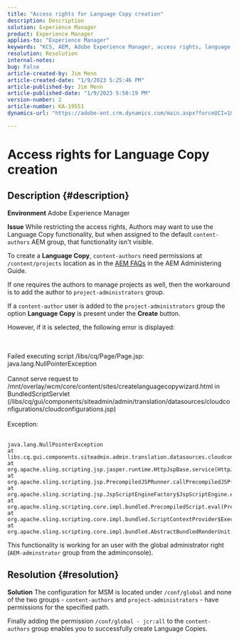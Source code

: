 ```yaml
---
title: "Access rights for Language Copy creation"
description: Description
solution: Experience Manager
product: Experience Manager
applies-to: "Experience Manager"
keywords: "KCS, AEM, Adobe Experience Manager, access rights, language copy creation, troubleshooting"
resolution: Resolution
internal-notes: 
bug: False
article-created-by: Jim Menn
article-created-date: "1/9/2023 5:25:46 PM"
article-published-by: Jim Menn
article-published-date: "1/9/2023 5:50:19 PM"
version-number: 2
article-number: KA-19551
dynamics-url: "https://adobe-ent.crm.dynamics.com/main.aspx?forceUCI=1&pagetype=entityrecord&etn=knowledgearticle&id=0da55ba1-4290-ed11-aad1-6045bd0067ea"

---
```

# Access rights for Language Copy creation

## Description {#description}


<b>Environment</b>
 Adobe Experience Manager

<b>Issue</b>
 While restricting the access rights, Authors may want to use the Language Copy functionality, but when assigned to the default `content-authors` AEM group, that functionality isn't visible.

To create a <b>Language Copy</b>, `content-authors` need permissions at `/content/projects` location as in the [AEM FAQs](https://experienceleague.adobe.com/docs/experience-manager-65/administering/introduction/aem-faqs.html?lang=en) in the AEM Administering Guide.

If one requires the authors to manage projects as well, then the workaround is to add the author to `project-administrators` group.

If a `content-author` user is added to the `project-administrators` group the option <b>Language Copy</b> is present under the <b>Create</b> button.

However, if it is selected, the following error is displayed:


<br><br>Failed executing script /libs/cq/Page/Page.jsp: java.lang.NullPointerException<br><br>
Cannot serve request to /mnt/overlay/wcm/core/content/sites/createlanguagecopywizard.html in BundledScriptServlet (/libs/cq/gui/components/siteadmin/admin/translation/datasources/cloudconfigurations/cloudconfigurations.jsp)
<br><br>Exception:<br><br>

```
java.lang.NullPointerException
at libs.cq.gui.components.siteadmin.admin.translation.datasources.cloudconfigurations.cloudconfigurations__002e__jsp._jspService(cloudconfigurations__002e__jsp.java:183)
at org.apache.sling.scripting.jsp.jasper.runtime.HttpJspBase.service(HttpJspBase.java:70)
at org.apache.sling.scripting.jsp.PrecompiledJSPRunner.callPrecompiledJSP(PrecompiledJSPRunner.java:72)
at org.apache.sling.scripting.jsp.JspScriptEngineFactory$JspScriptEngine.eval(JspScriptEngineFactory.java:583)
at org.apache.sling.scripting.core.impl.bundled.PrecompiledScript.eval(PrecompiledScript.java:56)
at org.apache.sling.scripting.core.impl.bundled.ScriptContextProvider$ExecutableContext.eval(ScriptContextProvider.java:170)
at org.apache.sling.scripting.core.impl.bundled.AbstractBundledRenderUnit.eval(AbstractBundledRenderUnit.java:135)
```




This functionality is working for an user with the global administrator right (`AEM-adminstrator` group from the adminconsole).


## Resolution {#resolution}


<b>Solution</b>
The configuration for MSM is located under `/conf/global` and none of the two groups - `content-authors` and `project-administrators` - have permissions for the specified path.

Finally adding the permission `/conf/global - jcr:all` to the `content-authors` group enables you to successfully create Language Copies.
